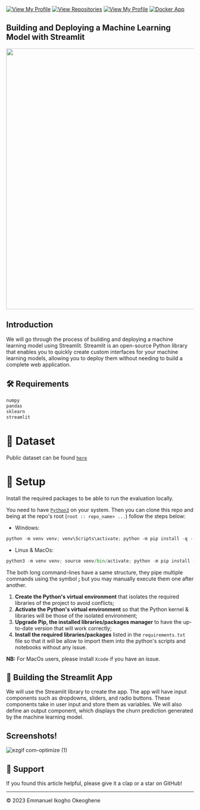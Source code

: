 [![View My Profile](https://img.shields.io/badge/View-My_Profile-green?logo=GitHub)](https://github.com/ikoghoemmanuell)
[![View Repositories](https://img.shields.io/badge/View-My_Repositories-blue?logo=GitHub)](https://github.com/ikoghoemmanuell?tab=repositories)
[![View My Profile](https://img.shields.io/badge/MEDIUM-Article-purple?logo=Medium)](https://medium.com/p/76d51b8d6e05/edit)
[![Docker App](https://img.shields.io/badge/Streamlit-App-yellow)](https://huggingface.co/spaces/ikoghoemmanuell/Churn-Classification-App-Streamlit)

## Building and Deploying a Machine Learning Model with Streamlit

<img src="https://i.ytimg.com/vi/Klqn--Mu2pE/maxresdefault.jpg" width="700">

## Introduction

We will go through the process of building and deploying a machine learning model using Streamlit. Streamlit is an open-source Python library that enables you to quickly create custom interfaces for your machine learning models, allowing you to deploy them without needing to build a complete web application.

## 🛠️ Requirements

```python
numpy
pandas
sklearn
streamlit
```

# 📁 Dataset

Public dataset can be found [`here`](https://github.com/Azubi-Africa/Career_Accelerator_LP2-Regression/blob/main/store-sales-time-series-forecasting.zip)

# 🚀 Setup

Install the required packages to be able to run the evaluation locally.

You need to have [`Python3`](https://www.python.org/) on your system. Then you can clone this repo and being at the repo's root (`root :: repo_name> ...`) follow the steps below:

- Windows:

```python
python -m venv venv; venv\Scripts\activate; python -m pip install -q --upgrade pip; python -m pip install -qr requirements.txt
```

- Linux & MacOs:

```python
python3 -m venv venv; source venv/bin/activate; python -m pip install -q --upgrade pip; python -m pip install -qr requirements.txt
```

The both long command-lines have a same structure, they pipe multiple commands using the symbol **;** but you may manually execute them one after another.

1. **Create the Python's virtual environment** that isolates the required libraries of the project to avoid conflicts;
2. **Activate the Python's virtual environment** so that the Python kernel & libraries will be those of the isolated environment;
3. **Upgrade Pip, the installed libraries/packages manager** to have the up-to-date version that will work correctly;
4. **Install the required libraries/packages** listed in the `requirements.txt` file so that it will be allow to import them into the python's scripts and notebooks without any issue.

**NB:** For MacOs users, please install `Xcode` if you have an issue.

## 🔧 Building the Streamlit App

We will use the Streamlit library to create the app. The app will have input components such as dropdowns, sliders, and radio buttons. These components take in user input and store them as variables. We will also define an output component, which displays the churn prediction generated by the machine learning model.

## Screenshots!
![ezgif com-optimize (1)](https://github.com/ikoghoemmanuell/Deploying-a-ML-Model-with-Streamlit/assets/102419217/e64d3bc7-99a0-45a0-9aee-53a33e3f787e)

## 👏 Support

If you found this article helpful, please give it a clap or a star on GitHub!

---

<p>&copy; 2023 Emmanuel Ikogho Okeoghene</p>
